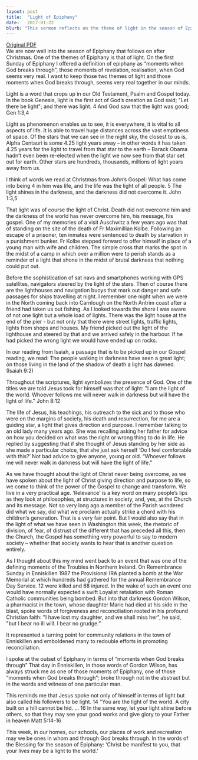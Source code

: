 ```yaml
---
layout: post
title:  "Light of Epiphany"
date:   2017-01-22
blurb: "This sermon reflects on the theme of light in the season of Epiphany, drawing from various biblical passages. It discusses the symbolism of light as the presence of God and how it guides us in life. It also highlights the transformative power of the Gospel, using real-life examples to illustrate the impact of forgiveness and reconciliation."
---
```

[Original PDF](/assets/pdf/epiphany32017.pdf)    
We are now well into the season of Epiphany that follows on after Christmas. One of the themes of Epiphany is that of light. On the first Sunday of Epiphany I offered a definition of epiphany as “moments when God breaks through”, those moments of revelation, realisation, when God seems very real. I want to keep those two themes of light and those moments when God breaks through, seems very real together in our minds.

Light is a word that crops up in our Old Testament, Psalm and Gospel today. In the book Genesis, light is the first act of God’s creation as God said; "Let there be light"; and there was light. 4 And God saw that the light was good; Gen 1:3,4

Light as phenomenon enables us to see, it is everywhere, it is vital to all aspects of life. It is able to travel huge distances across the vast emptiness of space. Of the stars that we can see in the night sky, the closest to us is, Alpha Centauri is some 4.25 light years away – in other words it has taken 4.25 years for the light to travel from that star to the earth – Barack Obama hadn’t even been re-elected when the light we now see from that star set out for earth. Other stars are hundreds, thousands, millions of light years away from us.

I think of words we read at Christmas from John’s Gospel: What has come into being 4 in him was life, and the life was the light of all people. 5 The light shines in the darkness, and the darkness did not overcome it. John 1:3,5

That light was of course the light of Christ. Death did not overcome him and the darkness of the world has never overcome him, his message, his gospel. One of my memories of a visit Auschwitz a few years ago was that of standing on the site of the death of Fr Maximillian Kolbe. Following an escape of a prisoner, ten inmates were sentenced to death by starvation in a punishment bunker. Fr Kolbe stepped forward to offer himself in place of a young man with wife and children. The simple cross that marks the spot in the midst of a camp in which over a million were to perish stands as a reminder of a light that shone in the midst of brutal darkness that nothing could put out.

Before the sophistication of sat navs and smartphones working with GPS satellites, navigators steered by the light of the stars. Then of course there are the lighthouses and navigation buoys that mark out danger and safe passages for ships travelling at night. I remember one night when we were in the North coming back into Carnlough on the North Antrim coast after a friend had taken us out fishing. As I looked towards the shore I was aware of not one light but a whole load of lights. There was the light house at the end of the pier - but not only that there were street lights, traffic lights, lights from shops and houses. My friend picked out the light of the lighthouse and steered by that and we arrived safely in the harbour. If he had picked the wrong light we would have ended up on rocks.

In our reading from Isaiah, a passage that is to be picked up in our Gospel reading, we read:
The people walking in darkness have seen a great light; on those living in the land of the shadow of death a light has dawned. (Isaiah 9:2)

Throughout the scriptures, light symbolizes the presence of God. One of the titles we are told Jesus took for himself was that of light:
"I am the light of the world. Whoever follows me will never walk in darkness but will have the light of life." John 8:12

The life of Jesus, his teachings, his outreach to the sick and to those who were on the margins of society, his death and resurrection, for me are a guiding star, a light that gives direction and purpose. I remember talking to an old lady many years ago. She was recalling asking her father for advice on how you decided on what was the right or wrong thing to do in life. He replied by suggesting that if she thought of Jesus standing by her side as she made a particular choice, that she just ask herself ‘Do I feel comfortable with this?’ Not bad advice to give anyone, young or old. “Whoever follows me will never walk in darkness but will have the light of life.”

As we have thought about the light of Christ never being overcome, as we have spoken about the light of Christ giving direction and purpose to life, so we come to think of the power of the Gospel to change and transform. We live in a very practical age. ‘Relevance’ is a key word on many people’s lips as they look at philosophies, at structures in society, and, yes, at the Church and its message. Not so very long ago a member of the Parish wondered did what we say, did what we proclaim actually strike a chord with his children’s generation. That is a very fair point. But I would also say that in the light of what we have seen in Washington this week, the rhetoric of division, of fear, of distrust of the different that has preceded all this, then the Church, the Gospel has something very powerful to say to modern society – whether that society wants to hear that is another question entirely.

As I thought about this my mind went back to an event that was one of the defining moments of the Troubles in Northern Ireland. On Remembrance Sunday in Enniskillen 1987 the Provisional IRA planted a bomb at the War Memorial at which hundreds had gathered for the annual Remembrance Day Service. 12 were killed and 68 injured. In the wake of such an event one would have normally expected a swift Loyalist retaliation with Roman Catholic communities being bombed. But into that darkness Gordon Wilson, a pharmacist in the town, whose daughter Marie had died at his side in the blast, spoke words of forgiveness and reconciliation rooted in his profound Christian faith:
"I have lost my daughter, and we shall miss her", he said, "but I bear no ill will. I bear no grudge.”

It represented a turning point for community relations in the town of Enniskillen and emboldened many to redouble efforts in promoting reconciliation.

I spoke at the outset of Epiphany in terms of “moments when God breaks through” That day in Enniskillen, in those words of Gordon Wilson, has always struck me as one of those moments of Epiphany, one of those “moments when God breaks through”; broke through not in the abstract but in the words and witness of one particular man.

This reminds me that Jesus spoke not only of himself in terms of light but also called his followers to be light.
14 "You are the light of the world. A city built on a hill cannot be hid. … 16 In the same way, let your light shine before others, so that they may see your good works and give glory to your Father in heaven Matt 5:14-16

This week, in our homes, our schools, our places of work and recreation may we be ones in whom and through God breaks through. In the words of the Blessing for the season of Epiphany: ‘Christ be manifest to you, that your lives may be a light to the world.’
